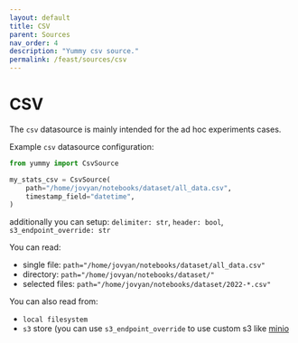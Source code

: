 ```yaml
---
layout: default
title: CSV
parent: Sources
nav_order: 4
description: "Yummy csv source."
permalink: /feast/sources/csv
---
```


# CSV

The `csv` datasource is mainly intended for the ad hoc experiments cases.

Example `csv` datasource configuration:

```python
from yummy import CsvSource

my_stats_csv = CsvSource(
    path="/home/jovyan/notebooks/dataset/all_data.csv",
    timestamp_field="datetime",
)
```

additionally you can setup: 
`delimiter: str`, 
`header: bool`, 
`s3_endpoint_override: str`

You can read: 
* single file: `path="/home/jovyan/notebooks/dataset/all_data.csv"`
* directory: `path="/home/jovyan/notebooks/dataset/"`
* selected files: `path="/home/jovyan/notebooks/dataset/2022-*.csv"`

You can also read from:
* `local filesystem`
* `s3` store (you can use `s3_endpoint_override` to use custom s3 like [minio](https://min.io/)

